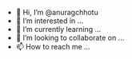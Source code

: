 - 👋 Hi, I’m @anuragchhotu
- 👀 I’m interested in ...
- 🌱 I’m currently learning ...
- 💞️ I’m looking to collaborate on ...
- 📫 How to reach me ...

<!---
anuragchhotu/anuragchhotu is a ✨ special ✨ repository because its `README.md` (this file) appears on your GitHub profile.
You can click the Preview link to take a look at your changes.
--->
